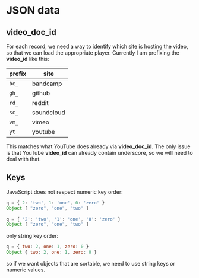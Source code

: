 JSON data
=========

video_doc_id
------------

For each record, we need a way to identify which site is hosting the video, so
that we can load the appropriate player. Currently I am prefixing the
**video_id** like this:

prefix | site
-------|---------
`bc_`  | bandcamp
`gh_`  | github
`rd_`  | reddit
`sc_`  | soundcloud
`vm_`  | vimeo
`yt_`  | youtube

This matches what YouTube does already via **video_doc_id**. The only issue is
that YouTube **video_id** can already contain underscore, so we will need to
deal with that.

Keys
-----

JavaScript does not respect numeric key order:

~~~js
q = { 2: 'two', 1: 'one', 0: 'zero' }
Object [ "zero", "one", "two" ]

q = { '2': 'two', '1': 'one', '0': 'zero' }
Object [ "zero", "one", "two" ]
~~~

only string key order:

~~~js
q = { two: 2, one: 1, zero: 0 }
Object { two: 2, one: 1, zero: 0 }
~~~

so if we want objects that are sortable, we need to use string keys or numeric
values.
